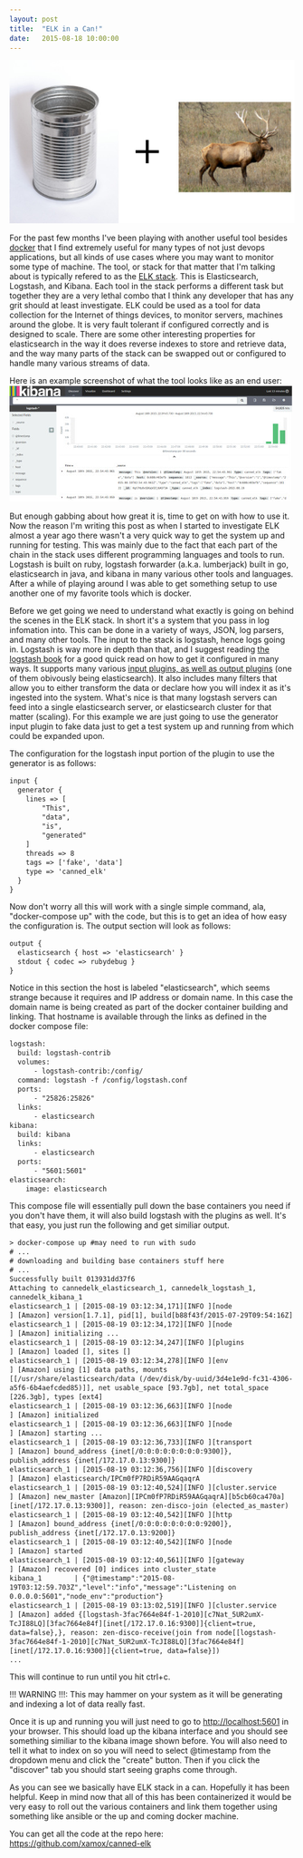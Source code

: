 ```yaml
---
layout: post
title:  "ELK in a Can!"
date:   2015-08-18 10:00:00
---
```

![Image canned-elk](/images/canned-elk.jpg)

For the past few months I've been playing with another useful tool besides <a href="http://docker.com">docker</a> that I find extremely useful for many types of not just devops applications, but all kinds of use cases where you may want to monitor some type of machine.   The tool, or stack for that matter that I'm talking about is typically refered to as the <a href="https://www.elastic.co/">ELK stack</a>.  This is Elasticsearch, Logstash, and Kibana.  Each tool in the stack performs a different task but together they are a very lethal combo that I think any developer that has any grit should at least investigate.   ELK could be used as a tool for data collection for the Internet of things devices, to monitor servers, machines around the globe.  It is very fault tolerant if configured correctly and is designed to scale.  There are some other interesting properties for elasticsearch in the way it does reverse indexes to store and retrieve data, and the way many parts of the stack can be swapped out or configured to handle many various streams of data.

Here is an example screenshot of what the tool looks like as an end user:
![Image screenshot-kibana](/images/screenshot-kibana.jpg)


But enough gabbing about how great it is, time to get on with how to use it. Now the reason I'm writing this post as when I started to investigate ELK almost a year ago there wasn't a very quick way to get the system up and running for testing.  This was mainly due to the fact that each part of the chain in the stack uses different programming languages and tools to run.  Logstash is built on ruby, logstash forwarder (a.k.a. lumberjack) built in go, elasticsearch in java, and kibana in many various other tools and languages.  After a while of playing around I was able to get something setup to use another one of my favorite tools which is docker.


Before we get going we need to understand what exactly is going on behind the scenes in the ELK stack.   In short it's a system that you pass in log infomation into.  This can be done in a variety of ways, JSON, log parsers, and many other tools.  The input to the stack is logstash, hence logs going in.  Logstash is way more in depth than that, and I suggest reading <a href="http://www.amazon.com/Logstash-Book-James-Turnbull-ebook/dp/B00B9JQTCO/">the logstash book</a> for a good quick read on how to get it configured in many ways.  It supports many various <a href="https://www.elastic.co/guide/en/logstash/current/input-plugins.html">input plugins, as well as <a href="https://www.elastic.co/guide/en/logstash/current/output-plugins.html">output plugins</a> (one of them obivously being elasticsearch).  It also includes many filters that allow you to either transform the data or declare how you will index it as it's ingested into the system.  What's nice is that many logstash servers can feed into a single elasticsearch server, or elasticsearch cluster for that matter (scaling).  For this example we are just going to use the generator input plugin to fake data just to get a test system up and running from which could be expanded upon.

The configuration for the logstash input portion of the plugin to use the generator is as follows:

    input {
      generator {
        lines => [
            "This",
            "data",
            "is",
            "generated"
        ]
        threads => 8
        tags => ['fake', 'data']
        type => 'canned_elk'
      }
    }

Now don't worry all this will work with a single simple command, ala, "docker-compose up" with the code, but this is to get an idea of how easy the configuration is. The output section will look as follows:

    output {
      elasticsearch { host => 'elasticsearch' }
      stdout { codec => rubydebug }
    }

Notice in this section the host is labeled "elasticsearch", which seems strange because it requires and IP address or domain name.  In this case the domain name is being created as part of the docker container building and linking.  That hostname is available through the links as defined in the docker compose file:

    logstash:
      build: logstash-contrib
      volumes:
          - logstash-contrib:/config/
      command: logstash -f /config/logstash.conf
      ports:
          - "25826:25826"
      links:
          - elasticsearch
    kibana:
      build: kibana
      links:
          - elasticsearch
      ports:
          - "5601:5601"
    elasticsearch:
        image: elasticsearch

This compose file will essentially pull down the base containers you need if you don't have them, it will also build logstash with the plugins as well.  It's that easy, you just run the following and get similiar output.

    
    > docker-compose up #may need to run with sudo
    # ...
    # downloading and building base containers stuff here
    # ...
    Successfully built 013931dd37f6
    Attaching to cannedelk_elasticsearch_1, cannedelk_logstash_1, cannedelk_kibana_1
    elasticsearch_1 | [2015-08-19 03:12:34,171][INFO ][node                     ] [Amazon] version[1.7.1], pid[1], build[b88f43f/2015-07-29T09:54:16Z]
    elasticsearch_1 | [2015-08-19 03:12:34,172][INFO ][node                     ] [Amazon] initializing ...
    elasticsearch_1 | [2015-08-19 03:12:34,247][INFO ][plugins                  ] [Amazon] loaded [], sites []
    elasticsearch_1 | [2015-08-19 03:12:34,278][INFO ][env                      ] [Amazon] using [1] data paths, mounts [[/usr/share/elasticsearch/data (/dev/disk/by-uuid/3d4e1e9d-fc31-4306-a5f6-6b4aefcded85)]], net usable_space [93.7gb], net total_space [226.3gb], types [ext4]
    elasticsearch_1 | [2015-08-19 03:12:36,663][INFO ][node                     ] [Amazon] initialized
    elasticsearch_1 | [2015-08-19 03:12:36,663][INFO ][node                     ] [Amazon] starting ...
    elasticsearch_1 | [2015-08-19 03:12:36,733][INFO ][transport                ] [Amazon] bound_address {inet[/0:0:0:0:0:0:0:0:9300]}, publish_address {inet[/172.17.0.13:9300]}
    elasticsearch_1 | [2015-08-19 03:12:36,756][INFO ][discovery                ] [Amazon] elasticsearch/IPCm0fP7RDiR59AAGqaqrA
    elasticsearch_1 | [2015-08-19 03:12:40,524][INFO ][cluster.service          ] [Amazon] new_master [Amazon][IPCm0fP7RDiR59AAGqaqrA][b5cb60ca470a][inet[/172.17.0.13:9300]], reason: zen-disco-join (elected_as_master)
    elasticsearch_1 | [2015-08-19 03:12:40,542][INFO ][http                     ] [Amazon] bound_address {inet[/0:0:0:0:0:0:0:0:9200]}, publish_address {inet[/172.17.0.13:9200]}
    elasticsearch_1 | [2015-08-19 03:12:40,542][INFO ][node                     ] [Amazon] started
    elasticsearch_1 | [2015-08-19 03:12:40,561][INFO ][gateway                  ] [Amazon] recovered [0] indices into cluster_state
    kibana_1        | {"@timestamp":"2015-08-19T03:12:59.703Z","level":"info","message":"Listening on 0.0.0.0:5601","node_env":"production"}
    elasticsearch_1 | [2015-08-19 03:13:02,519][INFO ][cluster.service          ] [Amazon] added {[logstash-3fac7664e84f-1-2010][c7Nat_5UR2umX-TcJI88LQ][3fac7664e84f][inet[/172.17.0.16:9300]]{client=true, data=false},}, reason: zen-disco-receive(join from node[[logstash-3fac7664e84f-1-2010][c7Nat_5UR2umX-TcJI88LQ][3fac7664e84f][inet[/172.17.0.16:9300]]{client=true, data=false}])
    ...


This will continue to run until you hit ctrl+c.  

!!! WARNING !!!: This may hammer on your system as it will be generating and indexing a lot of data really fast.

Once it is up and running you will just need to go to <a href="http://localhost:5601">http://localhost:5601</a> in your browser. This should load up the kibana interface and you should see something similiar to the kibana image shown before.  You will also need to tell it what to index on so you will need to select @timestamp from the dropdown menu and click the "create" button.  Then if you click the "discover" tab you should start seeing graphs come through.

As you can see we basically have ELK stack in a can.  Hopefully it has been helpful.  Keep in mind now that all of this has been containerized it would be very easy to roll out the various containers and link them together using something like ansible or the up and coming docker machine.

You can get all the code at the repo here:
<a href="https://github.com/xamox/canned-elk">https://github.com/xamox/canned-elk</a>